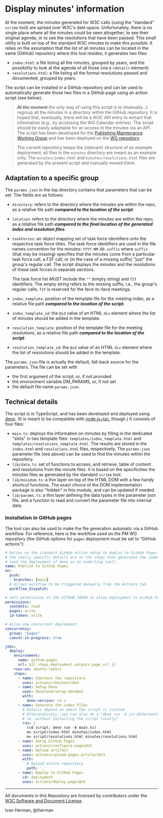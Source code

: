 # Display minutes' information

At the moment, the minutes generated for W3C calls (using the "standard" `scribe` tool) are spread over W3C's date space. Unfortunately, there is no single place where all the minutes could be seen altogether, to see their original agenda, or to see the resolutions that have been passed. This small utility is built on top of the standard W3C minutes to make this possible. It relies on the assumption that the list of all minutes can be located in the same (GitHub) repository where this tool resides; it generates two files:

- `index.html`: a file listing all the minutes, grouped by years, and the possibility to look at the agenda of all those (via a `<detail>` element)
- `resolutions.html`: a file listing all the formal resolutions passed and documented, grouped by years.

The script can be installed in a GitHub repository and can be used to automatically generate those two files in a GitHub page using an action script (see below).

> ***At the moment*** the only way of using this script is to (manually…) regroup all the minutes in a directory within the GitHub repository. It is hoped that, eventually, there will be a W3C API entry to extract that information (e.g., by accessing the WG Calendar entries). The script should be easily adaptable for an access to the minutes via an API. The script has been developed for the [Publishing Maintenance Working Group](https://www.w3.org/groups/wg/pm) and has been deployed on the [WG repository](https://github.com/w3c/pm-wg).

> The current repository keeps the (relevant) structure of an example deployment; all files in the `minutes` directory are meant as an example only. The `minutes/index.html` and `minutes/resolutions.html` files are generated by the present script and manually moved there. 

## Adaptation to a specific group

The `params.json` in the top directory contains that parameters that can be set. The fields are as follows:

- `directory`: refers to the directory where the minutes are within the repo, as a relative file path ***compared to the location of the script***.
- `location`: refers to the directory where the minutes are within the repo, as a relative file path ***compared to the final location of the generated index and resolution files***.
- `taskForces`: an object mapping set of task force identifiers onto the respective task force titles. The task force identifiers are used in the file names convention for the minutes:  `YYYY-MM-DD-suffix` where `suffix` (that may be missing) specifies that the minutes come from a particular task force call, a F2F call, or (in the case of a missing suffix) “just” the group's regular call. The script displays the minutes and the resolutions of these task forces in separate sections.

    The task force list _MUST_ include the `""` (empty string) and `f2f` identifiers. The empty string refers to the missing suffix, i.e., the group's regular calls; `f2f` is reserved for the face-to-face meetings.
- `index_template`: position of the template file for the meeting index, as a relative file path ***compared to the location of the script***. 
- `index_template_id`: the `@id` value of an HTML `div` element where the list of minutes should be added in the template.
- `resolution_template`: position of the template file for the meeting resolutions, as a relative file path ***compared to the location of the script***. 
- `resolution_template_id`: the `@id` value of an HTML `div` element where the list of resolutions should be added in the template.

The `params.json` file is actually the default, fall-back source for the parameters. The file can be set with

- the first argument of the script, or, if not provided
- the environment variable DM_PARAMS, or, if not set
- the default file name `params.json`.


## Technical details

The script is in TypeScript, and has been developed and deployed using [deno](https://deno.land). (It is meant to be compatible with [node.js+tsc](https://nodejs.org), though.) It consists of four files:

- `main.ts`: deploys the information on minutes by filling in the dedicated "slots" in two template files: `templates/index_template.html` and `templates/resolutions_template.html`. The results are stored in the `index.html` and `resolutions.html` files, respectively. The `params.json` parameter file (see above) can be used to find the minutes within the repository.
- `lib/data.ts`: set of functions to access, and retrieve, table of content and resolutions from the minute files. It is based on the specificities the minutes files as generated by the standard `scribe` tool. 
- `lib/minidom.ts`: a thin layer on top of the HTML DOM with a few handy shortcut functions. The exact choice of the DOM implementation package is also "hidden" in this module, and can be updated if needed.
- `lib/params.ts`: a thin layer defining the data types in the parameter json file, and a function to read and convert the parameter file into internal data.

### Installation in GitHub pages

The tool can also be used to make the file generation automatic via a GitHub workflow. For reference, here is the workflow used on the PM WG repository (the GitHub options for `pages` deployment must be set to “GitHub actions”):

```yml
# Relies on the standard GitHub action setup to deploy to GitHub Pages
# The really specific details are in the steps that generates the index files
# (and the deployment of deno as an underling tool).
name: Publish to Github Pages
on:
  push:
    branches: [main]
  # Allows workflow to be triggered manually from the Actions tab
  workflow_dispatch:

# Sets permissions of the GITHUB_TOKEN to allow deployment to GitHub Pages
permissions:
  contents: read
  pages: write
  id-token: write

# Allow one concurrent deployment
concurrency:
  group: "pages"
  cancel-in-progress: true

jobs:
  deploy:
    environment:
      name: github-pages
      url: ${{ steps.deployment.outputs.page_url }}
    runs-on: ubuntu-latest
    steps:
      - name: Checkout the repository
        uses: actions/checkout/@v4
      - name: Setup Deno
        uses: denoland/setup-deno@v2
        with:
          deno-version: v2.x
      - name: Generate the index files
        # Details depend on where the script is located
        # Alteranatively, you can also do a "deno run -A jsr:@iherman/display-minutes"
        # ie, without installing the script locally!
        run: |
          (cd script; deno run -A main.ts)
          mv script/index.html minutes/index.html
          mv script/resolutions.html minutes/resolutions.html
      - name: Setup Github Pages
        uses: actions/configure-pages@v5
      - name: Upload artifact
        uses: actions/upload-pages-artifact@v3
        with:
          # Upload entire repository
          path: '.'
      - name: Deploy to GitHub Pages
        id: deployment
        uses: actions/deploy-pages@v4
```

---

All documents in this Repository are licensed by contributors under the [W3C Software and Document License](https://www.w3.org/Consortium/Legal/copyright-software).

Ivan Herman, @iherman
